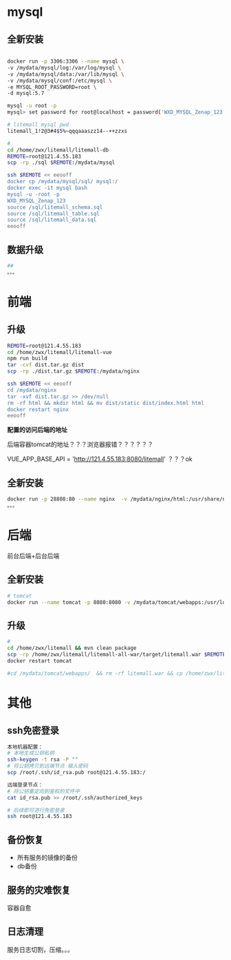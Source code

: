

# mysql

## 全新安装

```bash

docker run -p 3306:3306 --name mysql \
-v /mydata/mysql/log:/var/log/mysql \
-v /mydata/mysql/data:/var/lib/mysql \
-v /mydata/mysql/conf:/etc/mysql \
-e MYSQL_ROOT_PASSWORD=root \
-d mysql:5.7

mysql -u root -p
mysql> set password for root@localhost = password('WXD_MYSQL_Zenap_123'); 

# litemall mysql pwd
litemall_1!2@3#4$5%~qqqaaaszz14--++zzxs

#
cd /home/zwx/litemall/litemall-db
REMOTE=root@121.4.55.183
scp -rp ./sql $REMOTE:/mydata/mysql

ssh $REMOTE << eeooff
docker cp /mydata/mysql/sql/ mysql:/
docker exec -it mysql bash
mysql -u -root -p
WXD_MYSQL_Zenap_123
source /sql/litemall_schema.sql
source /sql/litemall_table.sql
source /sql/litemall_data.sql
eeooff
```

## 数据升级

```bash
##
。。。
```



# 前端

## 升级

```bash
REMOTE=root@121.4.55.183
cd /home/zwx/litemall/litemall-vue
npm run build
tar -cvf dist.tar.gz dist
scp -rp ./dist.tar.gz $REMOTE:/mydata/nginx

ssh $REMOTE << eeooff
cd /mydata/nginx
tar -xvf dist.tar.gz >> /dev/null
rm -rf html && mkdir html && mv dist/static dist/index.html html
docker restart nginx
eeooff

```

**配置的访问后端的地址**

后端容器tomcat的地址？？？浏览器报错？？？？？？

VUE_APP_BASE_API = 'http://121.4.55.183:8080/litemall' ？？？ok

## 全新安装

```bash
docker run -p 28808:80 --name nginx  -v /mydata/nginx/html:/usr/share/nginx/html  -v /mydata/nginx/logs:/var/log/nginx  -d nginx:1.10
。。。
```



# 后端

前台后端+后台后端

## 全新安装

```bash
# tomcat
docker run --name tomcat -p 8080:8080 -v /mydata/tomcat/webapps:/usr/local/tomcat/webapps/ -d tomcat  

```

## 升级

```bash
# 
cd /home/zwx/litemall && mvn clean package
scp -rp /home/zwx/litemall/litemall-all-war/target/litemall.war $REMOTE:/mydata/tomcat/webapps/
docker restart tomcat

#cd /mydata/tomcat/webapps/  && rm -rf litemall.war && cp /home/zwx/litemall/litemall-all-war/target/litemall.war ./


```

# 其他

## ssh免密登录

```bash
本地机器配置：
# 本地生成公钥私钥
ssh-keygen -t rsa -P ""
# 将公钥拷贝到远端节点 输入密码
scp /root/.ssh/id_rsa.pub root@121.4.55.183:/

远端登录节点：
# 将公钥重定向到鉴权的文件中
cat id_rsa.pub >> /root/.ssh/authorized_keys

# 后续即可进行免密登录
ssh root@121.4.55.183

```

## 备份恢复

- 所有服务的镜像的备份
- db备份



## 服务的灾难恢复

容器自愈

## 日志清理

服务日志切割，压缩。。。